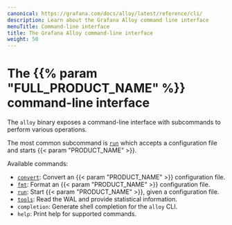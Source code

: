 ```yaml
---
canonical: https://grafana.com/docs/alloy/latest/reference/cli/
description: Learn about the Grafana Alloy command line interface
menuTitle: Command-line interface
title: The Grafana Alloy command-line interface
weight: 50
---
```


# The {{% param "FULL_PRODUCT_NAME" %}} command-line interface

The `alloy` binary exposes a command-line interface with subcommands to perform various operations.

The most common subcommand is [`run`][run] which accepts a configuration file and starts {{< param "PRODUCT_NAME" >}}.

Available commands:

- [`convert`][convert]: Convert an {{< param "PRODUCT_NAME" >}} configuration file.
- [`fmt`][fmt]: Format an {{< param "PRODUCT_NAME" >}} configuration file.
- [`run`][run]: Start {{< param "PRODUCT_NAME" >}}, given a configuration file.
- [`tools`][tools]: Read the WAL and provide statistical information.
- `completion`: Generate shell completion for the `alloy` CLI.
- `help`: Print help for supported commands.

[run]: ./run/
[fmt]: ./fmt/
[convert]: ./convert/
[tools]: ./tools/
